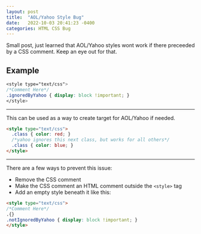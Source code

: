 ```yaml
---
layout: post
title:  "AOL/Yahoo Style Bug"
date:   2022-10-03 20:41:23 -0400
categories: HTML CSS Bug
---
```


Small post, just learned that AOL/Yahoo styles wont work if there preceeded by a CSS comment. Keep an eye out for that. 


## Example

```css
<style type="text/css">
/*Comment Here*/
.ignoredByYahoo { display: block !important; }
</style>
```

---

This can be used as a way to create target for AOL/Yahoo if needed.

```html
<style type="text/css">
  .class { color: red; }
  /*yahoo ignores this next class, but works for all others*/
  .class { color: blue; }
</style>
```

---

There are a few ways to prevent this issue:
- Remove the CSS comment
- Make the CSS comment an HTML comment outside the `<style>` tag
- Add an empty style beneath it like this:

```html
<style type="text/css">
/*Comment Here*/
.{}
.notIgnoredByYahoo { display: block !important; }
</style>
```